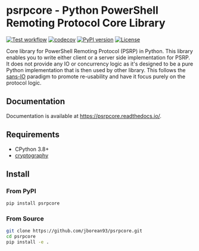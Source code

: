 # psrpcore - Python PowerShell Remoting Protocol Core Library

[![Test workflow](https://github.com/jborean93/psrpcore/actions/workflows/ci.yml/badge.svg)](https://github.com/jborean93/psrpcore/actions/workflows/ci.yml)
[![codecov](https://codecov.io/gh/jborean93/psrpcore/branch/main/graph/badge.svg?token=UEA7VoocS5)](https://codecov.io/gh/jborean93/psrpcore)
[![PyPI version](https://badge.fury.io/py/psrpcore.svg)](https://badge.fury.io/py/psrpcore)
[![License](https://img.shields.io/badge/license-MIT-blue.svg)](https://github.com/jborean93/PSAccessToken/blob/main/LICENSE)

Core library for PowerShell Remoting Protocol (PSRP) in Python.
This library enables you to write either client or a server side implementation for PSRP.
It does not provide any IO or concurrency logic as it's designed to be a pure Python implementation that is then used by other library.
This follows the [sans-IO](https://sans-io.readthedocs.io/) paradigm to promote re-usability and have it focus purely on the protocol logic.


## Documentation

Documentation is available at https://psrpcore.readthedocs.io/.


## Requirements

* CPython 3.8+
* [cryptography](https://github.com/pyca/cryptography)


## Install

### From PyPI

```bash
pip install psrpcore
```

### From Source

```bash
git clone https://github.com/jborean93/psrpcore.git
cd psrpcore
pip install -e .
```
